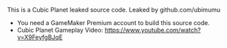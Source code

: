 This is a Cubic Planet leaked source code.
Leaked by github.com/ubimumu
- You need a GameMaker Premium account to build this source code.
- Cubic Planet Gameplay Video: https://www.youtube.com/watch?v=X9FeyfgBJqE
